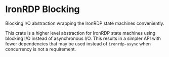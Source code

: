 # IronRDP Blocking

Blocking I/O abstraction wrapping the IronRDP state machines conveniently.

This crate is a higher level abstraction for IronRDP state machines using blocking I/O instead of
asynchronous I/O. This results in a simpler API with fewer dependencies that may be used
instead of `ironrdp-async` when concurrency is not a requirement.